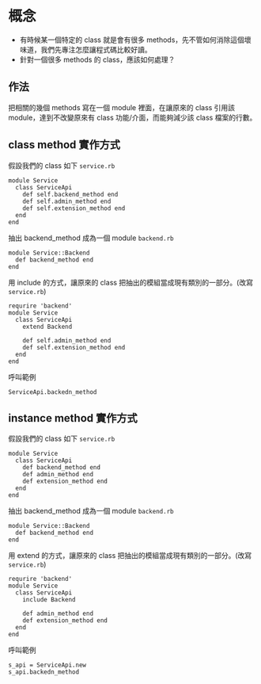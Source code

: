 # 概念
* 有時候某一個特定的 class 就是會有很多 methods，先不管如何消除這個壞味道，我們先專注怎麼讓程式碼比較好讀。
* 針對一個很多 methods 的 class，應該如何處理？

## 作法
把相關的幾個 methods 寫在一個 module 裡面，在讓原來的 class 引用該 module，達到不改變原來有 class 功能/介面，而能夠減少該 class 檔案的行數。

## class method 實作方式
假設我們的 class 如下 `service.rb`

    module Service
      class ServiceApi
        def self.backend_method end            
        def self.admin_method end
        def self.extension_method end
      end
    end

抽出 backend_method 成為一個 module `backend.rb`

    module Service::Backend
      def backend_method end
    end
    
用 include 的方式，讓原來的 class 把抽出的模組當成現有類別的一部分。(改寫`service.rb`)

    requrire 'backend'
    module Service
      class ServiceApi
        extend Backend
        
        def self.admin_method end
        def self.extension_method end
      end
    end

呼叫範例

    ServiceApi.backedn_method

## instance method 實作方式
假設我們的 class 如下 `service.rb`

    module Service
      class ServiceApi
        def backend_method end            
        def admin_method end
        def extension_method end
      end
    end

抽出 backend_method 成為一個 module `backend.rb`

    module Service::Backend
      def backend_method end
    end
    
用 extend 的方式，讓原來的 class 把抽出的模組當成現有類別的一部分。(改寫`service.rb`)

    requrire 'backend'
    module Service
      class ServiceApi
        include Backend
        
        def admin_method end
        def extension_method end
      end
    end

呼叫範例

    s_api = ServiceApi.new
    s_api.backedn_method
  
    

